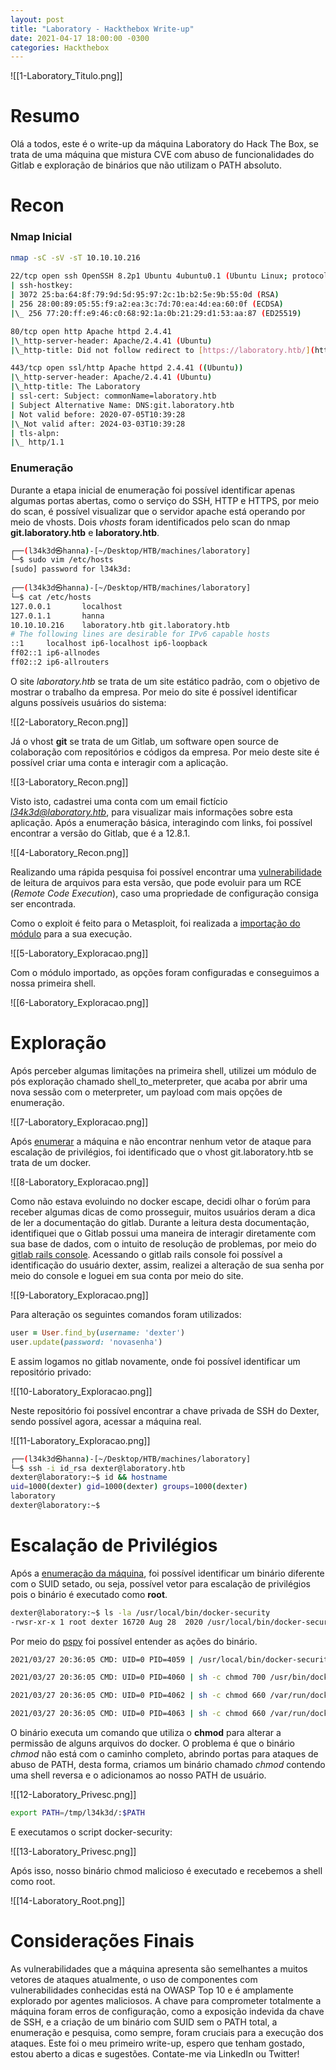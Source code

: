 ```yaml
---
layout: post
title: "Laboratory - Hackthebox Write-up"
date: 2021-04-17 18:00:00 -0300
categories: Hackthebox
---
```

![[1-Laboratory_Titulo.png]]
# Resumo
Olá a todos, este é o write-up da máquina Laboratory do Hack The Box, se trata de uma máquina que mistura CVE com abuso de funcionalidades do Gitlab e exploração de binários que não utilizam o PATH absoluto.

# Recon


### Nmap Inicial

```sh
nmap -sC -sV -sT 10.10.10.216
   
22/tcp open ssh OpenSSH 8.2p1 Ubuntu 4ubuntu0.1 (Ubuntu Linux; protocol 2.0)
| ssh-hostkey:
| 3072 25:ba:64:8f:79:9d:5d:95:97:2c:1b:b2:5e:9b:55:0d (RSA)
| 256 28:00:89:05:55:f9:a2:ea:3c:7d:70:ea:4d:ea:60:0f (ECDSA)
|\_ 256 77:20:ff:e9:46:c0:68:92:1a:0b:21:29:d1:53:aa:87 (ED25519)

80/tcp open http Apache httpd 2.4.41
|\_http-server-header: Apache/2.4.41 (Ubuntu)
|\_http-title: Did not follow redirect to [https://laboratory.htb/](https://laboratory.htb/)

443/tcp open ssl/http Apache httpd 2.4.41 ((Ubuntu))
|\_http-server-header: Apache/2.4.41 (Ubuntu)
|\_http-title: The Laboratory
| ssl-cert: Subject: commonName=laboratory.htb
| Subject Alternative Name: DNS:git.laboratory.htb
| Not valid before: 2020-07-05T10:39:28
|\_Not valid after: 2024-03-03T10:39:28
| tls-alpn:
|\_ http/1.1
```

### Enumeração

Durante a etapa inicial de enumeração foi possível identificar apenas algumas portas abertas, como o serviço do SSH, HTTP e HTTPS, por meio do scan, é possível visualizar que o servidor apache está operando por meio de vhosts.
Dois *vhosts* foram identificados pelo scan do nmap **git.laboratory.htb** e **laboratory.htb**.

```bash 
┌──(l34k3d㉿hanna)-[~/Desktop/HTB/machines/laboratory]
└─$ sudo vim /etc/hosts           
[sudo] password for l34k3d: 
                                     
┌──(l34k3d㉿hanna)-[~/Desktop/HTB/machines/laboratory]
└─$ cat /etc/hosts                                          
127.0.0.1       localhost
127.0.1.1       hanna
10.10.10.216    laboratory.htb git.laboratory.htb
# The following lines are desirable for IPv6 capable hosts
::1     localhost ip6-localhost ip6-loopback
ff02::1 ip6-allnodes
ff02::2 ip6-allrouters

```

O site *laboratory.htb* se trata de um site estático padrão, com o objetivo de mostrar o trabalho da empresa. Por meio do site é possível identificar alguns possíveis usuários do sistema:

![[2-Laboratory_Recon.png]]

Já o vhost **git** se trata de um Gitlab, um software open source de colaboração com repositórios e códigos da empresa. Por meio deste site é possível criar uma conta e interagir com a aplicação.

![[3-Laboratory_Recon.png]]

Visto isto, cadastrei uma conta com um email fictício *l34k3d@laboratory.htb*, para visualizar mais informações sobre esta aplicação. Após a enumeração básica, interagindo com links, foi possível encontrar a versão do Gitlab, que é a 12.8.1.

![[4-Laboratory_Recon.png]]

Realizando uma rápida pesquisa foi possível encontrar uma [vulnerabilidade](https://packetstormsecurity.com/files/160441/GitLab-File-Read-Remote-Code-Execution.html) de leitura de arquivos para esta versão, que pode evoluir para um RCE (*Remote Code Execution*), caso uma propriedade de configuração consiga ser encontrada.

Como o exploit é feito para o Metasploit, foi realizada a [importação do módulo](https://www.hackers-arise.com/post/2017/06/08/metasploit-basics-part-7-adding-a-new-module-eternalblue) para a sua execução.

![[5-Laboratory_Exploracao.png]]

Com o módulo importado, as opções foram configuradas e conseguimos a nossa primeira shell.

![[6-Laboratory_Exploracao.png]]

# Exploração

Após perceber algumas limitações na primeira shell, utilizei um módulo de pós exploração chamado shell_to_meterpreter, que acaba por abrir uma nova sessão com o meterpreter, um payload com mais opções de enumeração.

![[7-Laboratory_Exploracao.png]]

Após [enumerar](https://book.hacktricks.xyz/linux-unix/privilege-escalation) a máquina e não encontrar nenhum vetor de ataque para escalação de privilégios, foi identificado que o vhost git.laboratory.htb se trata de um docker.

![[8-Laboratory_Exploracao.png]]

Como não estava evoluindo no docker escape, decidi olhar o forúm para receber algumas dicas de como prosseguir, muitos usuários deram a dica de ler a documentação do gitlab.
Durante a leitura desta documentação, identifiquei que o Gitlab possui uma maneira de interagir diretamente com sua base de dados, com o intuito de resolução de problemas, por meio do [gitlab rails console](https://docs.gitlab.com/ee/administration/troubleshooting/navigating_gitlab_via_rails_console.html).
Acessando o gitlab rails console foi possível a identificação do usuário dexter, assim, realizei a alteração de sua senha por meio do console e loguei em sua conta por meio do site.

![[9-Laboratory_Exploracao.png]]

Para alteração os seguintes comandos foram utilizados:

```rb
user = User.find_by(username: 'dexter')
user.update(password: 'novasenha')
```
E assim logamos no gitlab novamente, onde foi possível identificar um repositório privado:

![[10-Laboratory_Exploracao.png]]

Neste repositório foi possível encontrar a chave privada de SSH do Dexter, sendo possível agora, acessar a máquina real.

![[11-Laboratory_Exploracao.png]]

```bash
┌──(l34k3d㉿hanna)-[~/Desktop/HTB/machines/laboratory]
└─$ ssh -i id_rsa dexter@laboratory.htb
dexter@laboratory:~$ id && hostname
uid=1000(dexter) gid=1000(dexter) groups=1000(dexter)
laboratory
dexter@laboratory:~$ 
```

# Escalação de Privilégios

Após a [enumeração da máquina](https://book.hacktricks.xyz/linux-unix/privilege-escalation), foi possível identificar um binário diferente com o SUID setado, ou seja, possível vetor para escalação de privilégios pois o binário é executado como **root**. 

```bash
dexter@laboratory:~$ ls -la /usr/local/bin/docker-security 
-rwsr-xr-x 1 root dexter 16720 Aug 28  2020 /usr/local/bin/docker-security
```

Por meio do [pspy](https://github.com/DominicBreuker/pspy) foi possível entender as ações do binário.

```bash
2021/03/27 20:36:05 CMD: UID=0 PID=4059 | /usr/local/bin/docker-security

2021/03/27 20:36:05 CMD: UID=0 PID=4060 | sh -c chmod 700 /usr/bin/docker

2021/03/27 20:36:05 CMD: UID=0 PID=4062 | sh -c chmod 660 /var/run/docker.sock

2021/03/27 20:36:05 CMD: UID=0 PID=4063 | sh -c chmod 660 /var/run/docker.sock
```

O binário executa um comando que utiliza o **chmod** para alterar a permissão de alguns arquivos do docker. O problema é que o binário *chmod* não está com o caminho completo, abrindo portas para ataques de abuso de PATH, desta forma, criamos um binário chamado *chmod* contendo uma shell reversa e o adicionamos ao nosso PATH de usuário.

![[12-Laboratory_Privesc.png]]

```bash
export PATH=/tmp/l34k3d/:$PATH
```

E executamos o script docker-security:

![[13-Laboratory_Privesc.png]]

Após isso, nosso binário chmod malicioso é executado e recebemos a shell como root.

![[14-Laboratory_Root.png]]

# Considerações Finais
As vulnerabilidades que a máquina apresenta são semelhantes a muitos vetores de ataques atualmente, o uso de componentes com vulnerabilidades conhecidas está na OWASP Top 10 e é amplamente explorado por agentes maliciosos.
A chave para comprometer totalmente a máquina foram erros de configuração, como a exposição indevida da chave de SSH, e a criação de um binário com SUID sem o PATH total, a enumeração e pesquisa, como sempre, foram cruciais para a execução dos ataques.
Este foi o meu primeiro write-up, espero que tenham gostado, estou aberto a dicas e sugestões. Contate-me via LinkedIn ou Twitter!
